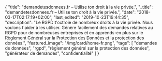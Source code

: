 {
    "title": "demandetesdonnees.fr – Utilise ton droit à la vie privée.",
    "_title": "demandetesdonnees.fr – Utilise ton droit à la vie privée.",
    "date": "2018-03-17T02:17:19+02:00",
    "last_edited": "2019-10-23T19:44:35",
    "description": "Le RGPD t'octroie de nombreux droits à la vie privée. Nous voulons t'aider à les utiliser. Génère facilement des demandes relatives au RGPD pour de nombreuses entreprises et en apprends-en plus sur le Règlement Général sur la Protection des Données et la protection des données.",
    "featured_image": "/img/card/home-fr.png",
    "tags": [ "demandes de données", "rgpd", "règlement général sur la protection des données", "générateur de demandes", "confidentialité" ]
}
